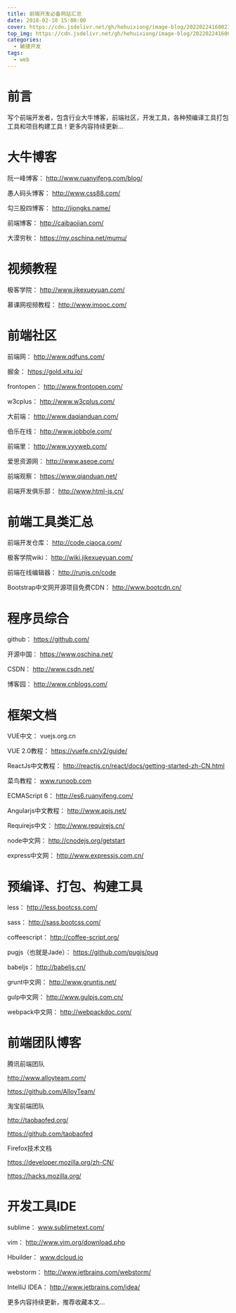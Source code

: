 ```yaml
---
title: 前端开发必备网站汇总
date: 2018-02-10 15:00:00
cover: https://cdn.jsdelivr.net/gh/hehuixiong/image-blog/20220224160023.png
top_img: https://cdn.jsdelivr.net/gh/hehuixiong/image-blog/20220224160023.png
categories:
  - 敏捷开发
tags:
  - web
---
```

# 前言
写个前端开发者，包含行业大牛博客，前端社区，开发工具，各种预编译工具打包工具和项目构建工具！更多内容持续更新…

# 大牛博客

阮一峰博客： http://www.ruanyifeng.com/blog/

愚人码头博客： http://www.css88.com/

勾三股四博客： http://jiongks.name/

前端博客： http://caibaojian.com/

大漠穷秋： https://my.oschina.net/mumu/

# 视频教程

极客学院： http://www.jikexueyuan.com/

慕课网视频教程： http://www.imooc.com/

# 前端社区

前端网： http://www.qdfuns.com/

掘金： https://gold.xitu.io/

frontopen： http://www.frontopen.com/

w3cplus： http://www.w3cplus.com/

大前端： http://www.daqianduan.com/

伯乐在线： http://www.jobbole.com/

前端里： http://www.yyyweb.com/

爱思资源网： http://www.aseoe.com/

前端观察： https://www.qianduan.net/

前端开发俱乐部： http://www.html-js.cn/

# 前端工具类汇总

前端开发仓库： http://code.ciaoca.com/

极客学院wiki： http://wiki.jikexueyuan.com/

前端在线编辑器： http://runjs.cn/code

Bootstrap中文网开源项目免费CDN： http://www.bootcdn.cn/

# 程序员综合

github： https://github.com/

开源中国： https://www.oschina.net/

CSDN： http://www.csdn.net/

博客园： http://www.cnblogs.com/

# 框架文档

VUE中文： vuejs.org.cn

VUE 2.0教程： https://vuefe.cn/v2/guide/

ReactJs中文教程： http://reactjs.cn/react/docs/getting-started-zh-CN.html

菜鸟教程： www.runoob.com

ECMAScript 6： http://es6.ruanyifeng.com/

Angularjs中文教程： http://www.apjs.net/

Requirejs中文： http://www.requirejs.cn/

node中文网： http://cnodejs.org/getstart

express中文网： http://www.expressjs.com.cn/

# 预编译、打包、构建工具

less： http://less.bootcss.com/

sass： http://sass.bootcss.com/

coffeescript： http://coffee-script.org/

pugjs（也就是Jade）： https://github.com/pugjs/pug

babeljs： http://babeljs.cn/

grunt中文网： http://www.gruntjs.net/

gulp中文网： http://www.gulpjs.com.cn/

webpack中文网： http://webpackdoc.com/

# 前端团队博客

腾讯前端团队

http://www.alloyteam.com/

https://github.com/AlloyTeam/

淘宝前端团队

http://taobaofed.org/

https://github.com/taobaofed

Firefox技术文档

https://developer.mozilla.org/zh-CN/

https://hacks.mozilla.org/

# 开发工具IDE

sublime： www.sublimetext.com/

vim： http://www.vim.org/download.php

Hbuilder： www.dcloud.io

webstorm： http://www.jetbrains.com/webstorm/

IntelliJ IDEA： http://www.jetbrains.com/idea/

更多内容持续更新，推荐收藏本文…

